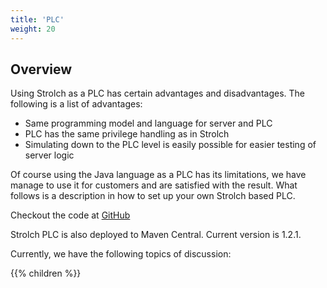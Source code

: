 ```yaml
---
title: 'PLC'
weight: 20
---
```


## Overview

Using Strolch as a PLC has certain advantages and disadvantages. The following
is a list of advantages:

* Same programming model and language for server and PLC
* PLC has the same privilege handling as in Strolch
* Simulating down to the PLC level is easily possible for easier testing of
  server logic

Of course using the Java language as a PLC has its limitations, we have manage
to use it for customers and are satisfied with the result. What follows is a
description in how to set up your own Strolch based PLC.

Checkout the code at [GitHub](https://github.com/strolch-li/strolch-plc)

Strolch PLC is also deployed to Maven Central. Current version is 1.2.1.

Currently, we have the following topics of discussion:

{{% children %}}
